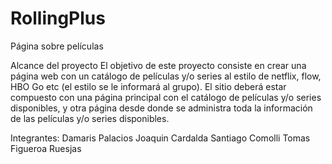 # RollingPlus

Página sobre películas

Alcance del proyecto
El objetivo de este proyecto consiste en crear una página web con un catálogo de películas y/o series al estilo de netflix, flow, HBO Go etc
(el estilo se le informará al grupo).
El sitio deberá estar compuesto con una página principal con el catálogo de películas y/o series disponibles, y otra página
desde donde se administra toda la información de las películas y/o series disponibles.

Integrantes:
Damaris Palacios
Joaquin Cardalda
Santiago Comolli
Tomas Figueroa Ruesjas
